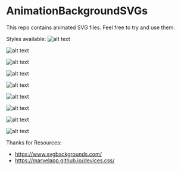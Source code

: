 # AnimationBackgroundSVGs

This repo contains animated SVG files.
Feel free to try and use them.



Styles available: 
![alt text](https://github.com/irimiaionut/AnimationBackgroundSVGs/blob/master/resources/Abstract-Envelope.svg)

![alt text](https://github.com/irimiaionut/AnimationBackgroundSVGs/blob/master/resources/Bullseye-Gradient.svg)

![alt text](https://github.com/irimiaionut/AnimationBackgroundSVGs/blob/master/resources/Diamond-Sunset.svg)

![alt text](https://github.com/irimiaionut/AnimationBackgroundSVGs/blob/master/resources/Endless-Constellation.svg)

![alt text](https://github.com/irimiaionut/AnimationBackgroundSVGs/blob/master/resources/Protruding-Squares.svg)

![alt text](https://github.com/irimiaionut/AnimationBackgroundSVGs/blob/master/resources/Radiant-Gradient.svg)

![alt text](https://github.com/irimiaionut/AnimationBackgroundSVGs/blob/master/resources/Subtle-Prism.svg)

![alt text](https://github.com/irimiaionut/AnimationBackgroundSVGs/blob/master/resources/Wavey-Fingerprint.svg)

![alt text](https://github.com/irimiaionut/AnimationBackgroundSVGs/blob/master/resources/Wintery-Sunburst.svg)



Thanks for Resources:
- https://www.svgbackgrounds.com/
- https://marvelapp.github.io/devices.css/
